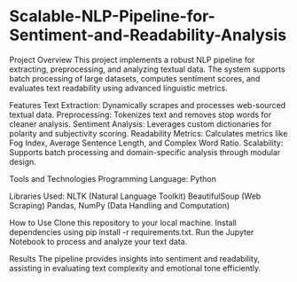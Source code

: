 # Scalable-NLP-Pipeline-for-Sentiment-and-Readability-Analysis

Project Overview
This project implements a robust NLP pipeline for extracting, preprocessing, and analyzing textual data. The system supports batch processing of large datasets, computes sentiment scores, and evaluates text readability using advanced linguistic metrics.

Features
Text Extraction: Dynamically scrapes and processes web-sourced textual data.
Preprocessing: Tokenizes text and removes stop words for cleaner analysis.
Sentiment Analysis: Leverages custom dictionaries for polarity and subjectivity scoring.
Readability Metrics: Calculates metrics like Fog Index, Average Sentence Length, and Complex Word Ratio.
Scalability: Supports batch processing and domain-specific analysis through modular design.

Tools and Technologies
Programming Language: Python

Libraries Used:
NLTK (Natural Language Toolkit)
BeautifulSoup (Web Scraping)
Pandas, NumPy (Data Handling and Computation)

How to Use
Clone this repository to your local machine.
Install dependencies using pip install -r requirements.txt.
Run the Jupyter Notebook to process and analyze your text data.

Results
The pipeline provides insights into sentiment and readability, assisting in evaluating text complexity and emotional tone efficiently.

